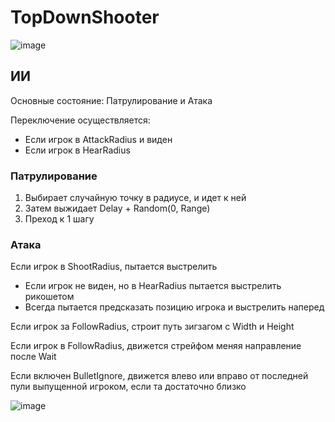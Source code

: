 # TopDownShooter
![image](https://user-images.githubusercontent.com/50516863/171471958-70840db9-8e63-48fe-9ce4-db6c5b47f8a8.png)

## ИИ

Основные состояние: Патрулирование и Атака

Переключение осуществляется:
- Если игрок в AttackRadius и виден
- Если игрок в HearRadius

### Патрулирование
1. Выбирает случайную точку в радиусе, и идет к ней
2. Затем выжидает Delay + Random(0, Range)
3. Преход к 1 шагу

### Атака

Если игрок в ShootRadius, пытается выстрелить
- Если игрок не виден, но в HearRadius пытается выстрелить рикошетом
- Всегда пытается предсказать позицию игрока и выстрелить наперед

Если игрок за FollowRadius, строит путь зигзагом с Width и Height

Если игрок в FollowRadius, движется стрейфом меняя направление после Wait

Если включен BulletIgnore, движется влево или вправо от последней пули выпущенной игроком, если та достаточно близко

![image](https://user-images.githubusercontent.com/50516863/171467565-368943d6-339c-4721-9028-986211c11236.png)
